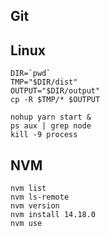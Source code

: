 ## Git


## Linux
```shell
DIR=`pwd`
TMP="$DIR/dist"
OUTPUT="$DIR/output"
cp -R $TMP/* $OUTPUT

nohup yarn start &
ps aux | grep node
kill -9 process
```

## NVM

```shell
nvm list	
nvm ls-remote
nvm version
nvm install 14.18.0
nvm use
```



